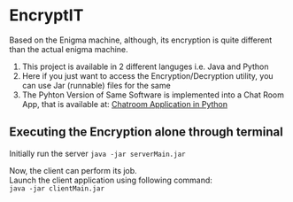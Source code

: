 # EncryptIT

Based on the Enigma machine, although, its encryption is quite different than the actual enigma machine.

1. This project is available in 2 different languges i.e. Java and Python
2. Here if you just want to access the Encryption/Decryption utility, you can use Jar (runnable) files for the same
3. The Pyhton Version of Same Software is implemented into a Chat Room App, that is available at:
[Chatroom Application in Python](https://github.com/ravi-prakash1907/Chatroom-Application)

## Executing the Encryption alone through terminal

Initially run the server
```java -jar serverMain.jar```

Now, the client can perform its job.  
Launch the client application using following command:  
```java -jar clientMain.jar```

